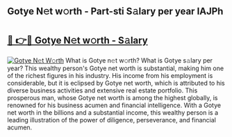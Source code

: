 ## Gotye N𝚎t w𝚘rth - Part-sti S𝚊lary per year IAJPh

# <h2><a href="http://gc28cjz.nevu.top/?p=Gotye">🔗 👉🔴 Gotye N𝚎t w𝚘rth - S𝚊lary</a></h2>

[![Gotye N𝚎t W𝚘rth](https://i.imgur.com/Oavwk0R.jpeg)](http://gc28cjz.nevu.top/?p=Gotye)
What is Gotye n𝚎t w𝚘rth? What is Gotye s𝚊lary per year?
This wealthy person's Gotye net worth is substantial, making him one of the richest figures in his industry. His income from his employment is considerable, but it is eclipsed by Gotye net worth, which is attributed to his diverse business activities and extensive real estate portfolio. This prosperous man, whose Gotye net worth is among the highest globally, is renowned for his business acumen and financial intelligence. With a Gotye net worth in the billions and a substantial income, this wealthy person is a leading illustration of the power of diligence, perseverance, and financial acumen.

